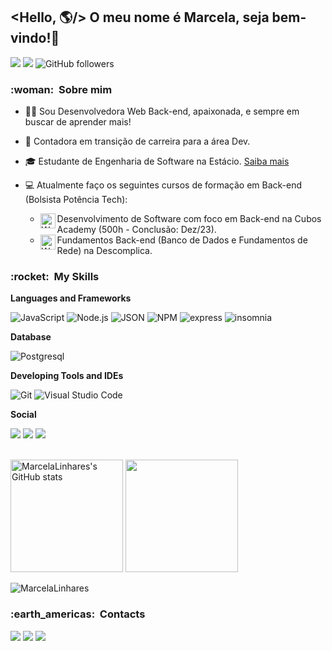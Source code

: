 ## <Hello, 🌎/>  O meu nome é Marcela, seja bem-vindo!👋
![](https://komarev.com/ghpvc/?username=MarcelaLinhares&color=000000)
![](https://estruyf-github.azurewebsites.net/api/VisitorHit?user=MarcelaLinhares&countColorcountColor&countColor=%232979ff) ![GitHub followers](https://img.shields.io/github/followers/MarcelaLinhares?label=Follow&style=social)


<h3> :woman: &nbsp;Sobre mim </h3>

- 👩‍💻 Sou Desenvolvedora Web Back-end, apaixonada, e sempre em buscar de aprender mais!
- 🎯 Contadora em transição de carreira para a área Dev.
- :mortar_board: Estudante de Engenharia de Software na Estácio. <a href="https://github.com/MarcelaLinhares/Engenharia-de-Software-Estacio" target="_blank">Saiba mais</a>
- 💻 Atualmente faço os seguintes cursos de formação em Back-end (Bolsista Potência Tech):
  
  * [<img align="left" height="24px" width="24px" alt="Warpnet" src="https://i.postimg.cc/5t8v5X6F/Cubos-Academy.png"/>](https://cubos.academy/)Desenvolvimento de Software com foco em Back-end na Cubos Academy (500h - Conclusão: Dez/23).
  * [<img align="left" height="24px" width="24px" alt="Warpnet" src="https://avatars.githubusercontent.com/u/10048566?s=200&v=4"/>](https://descomplica.com.br/)Fundamentos Back-end (Banco de Dados e Fundamentos de Rede) na Descomplica.


<h3> :rocket: &nbsp;My Skills </h3>

**Languages and Frameworks**

![JavaScript](https://img.shields.io/badge/javascript-ED8B00?style=for-the-badge&logo=javascript&logoColor=white)
![Node.js](https://img.shields.io/badge/node.js-339933?style=for-the-badge&logo=node.js&logoColor=white)
![JSON](https://img.shields.io/badge/json-5E5C5C?style=for-the-badge&logo=json&logoColor=white)
![NPM](https://img.shields.io/badge/npm-CB3837?style=for-the-badge&logo=npm&logoColor=black)
![express](https://img.shields.io/badge/Express%20js-000000?style=for-the-badge&logo=express&logoColor=white)
![insomnia](https://img.shields.io/badge/Insomnia-5849be?style=for-the-badge&logo=Insomnia&logoColor=white)


**Database**

![Postgresql](https://img.shields.io/badge/PostgreSQL-316192?style=for-the-badge&logo=postgresql&logoColor=white)


**Developing Tools and IDEs**

![Git](https://img.shields.io/badge/GIT-E44C30?style=for-the-badge&logo=git&logoColor=white)
![Visual Studio Code](https://img.shields.io/badge/Visual%20Studio%20Code-0078d7.svg?style=for-the-badge&logo=visual-studio-code&logoColor=white)


**Social**

<a href="https://github.com/MarcelaLinhares" target="_black"><img src="https://img.shields.io/badge/GitHub-100000?style=for-the-badge&logo=github&logoColor=white" target="_blank"></a>
<a href="https://www.hackerrank.com/MarcelaLinhares?hr_r=1" target="_black"><img src="https://img.shields.io/badge/-Hackerrank-2EC866?style=for-the-badge&logo=HackerRank&logoColor=white" target="_blank"></a>
<a href="https://leetcode.com/MarcelaLinhares/" target="_black"><img src="https://img.shields.io/badge/-LeetCode-FFA116?style=for-the-badge&logo=LeetCode&logoColor=black" target="_blank"></a>
  
  
<br/>

<div align="left">
  <div align="left">
  <a href="http://www.github.com/MarcelaLinhares"><img height='180em' src="https://github-readme-stats.vercel.app/api?username=MarcelaLinhares&show_icons=true&theme=react" alt="MarcelaLinhares's GitHub stats" /></a>
    <a href="http://www.github.com/MarcelaLinhares">
  <img height="180em" src="https://github-readme-stats.vercel.app/api/top-langs/?username=MarcelaLinhares&layout=compact&langs_count=7&theme=react"/></a>
   
  </div>

  <p><img align="center" src="https://github-readme-streak-stats.herokuapp.com/?user=MarcelaLinhares&layout=compact&langs_count=7&theme=react" alt="MarcelaLinhares" /></p>

<h3> :earth_americas: &nbsp;Contacts </h3> 

<div>
<a href="https://www.linkedin.com/in/marcelagabilan" target="_blank"><img src="https://img.shields.io/badge/LinkedIn-0077B5?style=for-the-badge&logo=linkedin&logoColor=white" target="_blank"></a>
<a href = "mailto:marcelalgabilan@gmail.com" target="_blank"><img src="https://img.shields.io/badge/Gmail-D14836?style=for-the-badge&logo=gmail&logoColor=white" target="_blank"></a>
<a href ="https://discord.gg/invite/marcelalinhares/"><img src="https://img.shields.io/badge/Discord-5865F2?style=for-the-badge&logo=discord&logoColor=white"></a>
</div>

